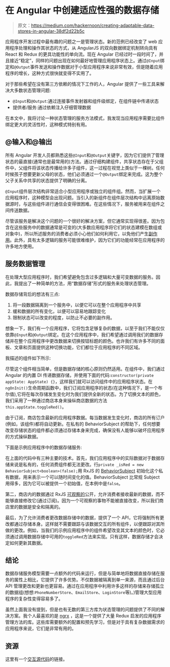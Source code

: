 # 在 Angular 中创建适应性强的数据存储

> 原文：<https://medium.com/hackernoon/creating-adaptable-data-stores-in-angular-38df2d22b5c>

应用程序开发过程中最有趣的问题之一是管理状态。新的范例已经改变了 web 应用程序处理和操作其状态的方式，从 AngularJS 的双向数据绑定机制转向具有 React 和 Redux 的更具功能性的单向流。现在 Angular 已经过时一段时间了，并且接近“稳定”，同样的问题出现在如何最好地管理应用程序状态上。通过`@Input`绑定和`@Output`事件发送和操作数据对于小型应用程序来说非常有效，但是随着应用程序的增长，这种方式很快就变得不实用了。

对于那些希望在没有第三方依赖的情况下工作的人，Angular 提供了一些工具来解决大多数状态管理问题:

*   `@Input`和`@Output`:通过连接事件发射器和组件级绑定，在组件链中传递状态
*   提供者/服务:通过依赖注入仔细管理数据

在本文中，我将讨论一种状态管理的服务方法模式，我发现当应用程序需要比组件绑定更大的灵活性时，这种模式特别有用。

## @输入和@输出

所有 Angular 开发人员都熟悉这些`@Input`和`@Output`关键字，因为它们提供了管理状态的最直接(通常也是最常用的)方法。通过仔细构建组件，共享状态存在于父组件中，父组件将该状态传播给许多子组件，这一过程在视觉上类似于一棵树。任何时候孩子想要更新父母的状态，他们必须通过一个`@Output`绑定来完成。这为整个父子关系中共享的状态提供了明确的分离。

`@Input`组件层次结构非常适合小型应用程序或独立的组件组。然而，当扩展一个应用程序时，这种模型会出现问题。当引入的新组件在组件层次结构中远离原始数据源时，与这些组件进行通信会变得很困难。在这些情况下，服务被用来在组件之间传送数据。

尽管该服务是解决这个问题的一个很好的解决方案，但它通常实现得很差。因为包含在这些服务中的数据通常是可变的(大多数应用程序将它们的状态建模在数组或对象中)，所以所述服务的消费者必须小心他们如何利用它，以免他们产生[副作用](https://softwareengineering.stackexchange.com/questions/40297/what-is-a-side-effect)。此外，具有太多逻辑的服务可能很难维护，因为它们的功能经常在应用程序的许多地方使用。

## 服务数据管理

在处理大型应用程序时，我们希望避免包含过多逻辑和大量可变数据的服务。因此，我提出了一种简单的方法，用“数据存储”形式的服务来处理状态管理。

数据存储背后的想法有三点:

1.  将一段数据隔离到一个服务中，以便它可以在整个应用程序中共享
2.  缓和数据的所有变化，以便可以容易地跟踪变化
3.  限制状态可以改变的程度，以防止不必要的副作用。

想象一下，我们有一个应用程序，它将包含足够复杂的数据，以至于我们不能仅仅依靠`@Input`和`@Output`绑定。在这个应用程序中，我们希望通过调用我们的数据存储并在整个应用程序中更改数据来切换按钮标题的颜色。也许我们有许多不同的面板、文章和页面提供这种切换功能，它们都位于应用程序的不同区域。

我描述的组件如下所示:

尽管这个组件相当简单，但是数据存储的核心原则仍然适用。在组件中，我们通过 Angular 的内置 DI 传递数据存储，并使用下面的代码:`constructor(private appState: AppState) {}`，这样我们就可以访问组件中的应用程序状态。在`ngOnInit()`生命周期函数中，我们订阅应用程序的状态(在这种情况下，是一个布尔值),它将在每次存储发生变化时为我们提供全新的状态。为了切换文本的颜色，我们采用了一种通过商店本身来操纵商店数据的方法`this.appState.toggleRed()`。

由于订阅，商店包含最新的应用程序数据。每当数据发生变化时，商店的所有订户(例如，该组件)都将自动更新。在私有的 BehaviorSubject 的帮助下，任何想要改变存储状态的组件都必须通过存储本身来完成，确保没有人能够以破坏应用程序的方式操纵数据。

下面是示例应用程序中的数据存储服务:

在上面的代码中有三种主要的技术。首先，我们应用程序中的实际数据对于数据存储来说是私有的，任何消费组件都无法更改。行`private _isRed = new BehaviorSubject<boolean>(false);`用 RxJS 的 [BehaviorSubject](https://github.com/Reactive-Extensions/RxJS/blob/master/doc/api/subjects/behaviorsubject.md) 初始化这个私有数据，用来表示一个可以随时间变化的值。BehaviorSubject 比常规 Subject 用得多，因为它可以被提供一个初始值，在本例中是`false`。

第二，商店内的数据通过 RxJS [可观察的](http://reactivex.io/rxjs/class/es6/Observable.js~Observable.html)公开，允许消费者接收最新的数据，而不能够直接修改它(通过订阅)。因为一个可观察的事物不能被直接改变，所以我们商店里的数据是安全和隔离的。

最后，为了允许消费者更改数据存储中的数据，提供了一个 API，它将强制所有更改都通过存储本身。这样就不需要跟踪与该数据交互的所有组件，以便跟踪对其所做的更改。例如，当我们的示例应用程序中的组件希望改变其文本的颜色时，它必须通过调用数据存储中可用的`toggleRed`方法来实现。只有这样，数据存储才会决定如何更新其数据。

## 结论

数据存储服务模型需要一点额外的代码来运行，但是与简单地将数据直接存储在服务的属性上相比，它提供了许多优势。不仅数据被隔离到单一来源，而且通过后台 API 管理更改和更新也更容易。通过在应用程序中利用许多这样的存储来存储孤立的数据组(想想:`PhoneNumberStore`、`EmailStore`、`LoginStore`等)。)管理大型应用程序的复杂性变得容易多了。

虽然上面我没有提到，但是也有无数的第三方库为状态管理的问题提供了不同的解决方案。我个人最喜欢的是 [ngrx](https://github.com/ngrx) ，这是一个提供了大量 Redux 启发的应用程序管理方法的库。这些库需要额外的配置和预先学习，但是对于具有复杂数据需求的应用程序来说，它们是非常有用的。

## 资源

这里有一个[交互源代码](https://stackblitz.com/edit/angular-pah1j1)的链接。